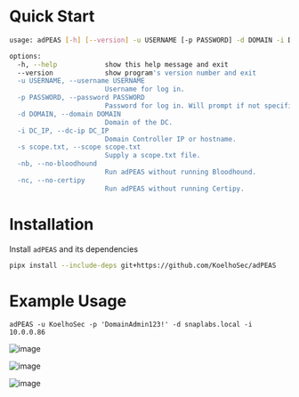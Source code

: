 # Quick Start
```bash
usage: adPEAS [-h] [--version] -u USERNAME [-p PASSWORD] -d DOMAIN -i DC_IP

options:
  -h, --help            show this help message and exit
  --version             show program's version number and exit
  -u USERNAME, --username USERNAME
                        Username for log in.
  -p PASSWORD, --password PASSWORD
                        Password for log in. Will prompt if not specified.
  -d DOMAIN, --domain DOMAIN
                        Domain of the DC.
  -i DC_IP, --dc-ip DC_IP
                        Domain Controller IP or hostname.
  -s scope.txt, --scope scope.txt
                        Supply a scope.txt file.
  -nb, --no-bloodhound
                        Run adPEAS without running Bloodhound.
  -nc, --no-certipy
                        Run adPEAS without running Certipy. 
```

# Installation
Install `adPEAS` and its dependencies

```bash
pipx install --include-deps git+https://github.com/KoelhoSec/adPEAS
```

# Example Usage

```
adPEAS -u KoelhoSec -p 'DomainAdmin123!' -d snaplabs.local -i 10.0.0.86
```

![image](https://github.com/ajm4n/adPEAS/assets/60402150/cb8970ff-0308-4750-8cfe-e4d00b31b553)

![image](https://github.com/ajm4n/adPEAS/assets/60402150/60a324c4-2b85-4164-8b4f-2ea225a1c53c)

![image](https://github.com/ajm4n/adPEAS/assets/60402150/4bd4b3c5-3b73-4041-96f7-3e909a8ceb44)

